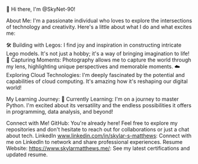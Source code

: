 👋 Hi there, I'm @SkyNet-90!

About Me:
I'm a passionate individual who loves to explore the intersections of technology and creativity. Here's a little about what I do and what excites me:

🛠️ Building with Legos: I find joy and inspiration in constructing intricate Lego models. It's not just a hobby; it's a way of bringing imagination to life!
📸 Capturing Moments: Photography allows me to capture the world through my lens, highlighting unique perspectives and memorable moments.
☁️ Exploring Cloud Technologies: I'm deeply fascinated by the potential and capabilities of cloud computing. It's amazing how it's reshaping our digital world!

My Learning Journey:
🌱 Currently Learning: I'm on a journey to master Python. I'm excited about its versatility and the endless possibilities it offers in programming, data analysis, and beyond!

Connect with Me!
GitHub: You're already here! Feel free to explore my repositories and don't hesitate to reach out for collaborations or just a chat about tech.
LinkedIn www.linkedin.com/in/skylar-s-matthews: Connect with me on LinkedIn to network and share professional experiences.
Resume Website: https://www.skylarmatthews.me/: See my latest certifications and updated resume. 
